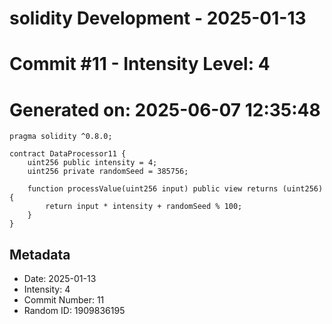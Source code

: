 ﻿# solidity Development - 2025-01-13
# Commit #11 - Intensity Level: 4
# Generated on: 2025-06-07 12:35:48
```solidity
pragma solidity ^0.8.0;

contract DataProcessor11 {
    uint256 public intensity = 4;
    uint256 private randomSeed = 385756;

    function processValue(uint256 input) public view returns (uint256) {
        return input * intensity + randomSeed % 100;
    }
}
```
## Metadata
- Date: 2025-01-13
- Intensity: 4
- Commit Number: 11
- Random ID: 1909836195
